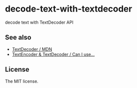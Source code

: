 # decode-text-with-textdecoder

decode text with TextDecoder API

## See also

- [TextDecoder / MDN](https://developer.mozilla.org/ja/docs/Web/API/TextDecoder)
- [TextEncoder & TextDecoder / Can I use...](http://caniuse.com/#feat=textencoder)

## License

The MIT license.
